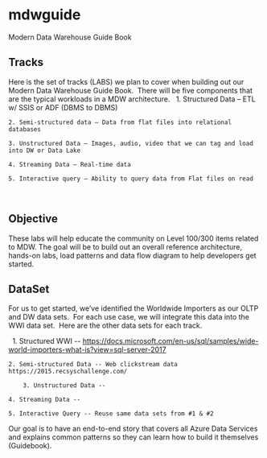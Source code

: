 # mdwguide
Modern Data Warehouse Guide Book

## Tracks

Here is the set of tracks (LABS) we plan to cover when building out our Modern Data Warehouse Guide Book.  There will be five components that are the typical workloads in a MDW architecture.
 
	1. Structured Data – ETL w/ SSIS or ADF (DBMS to DBMS)

	2. Semi-structured data – Data from flat files into relational databases

	3. Unstructured Data – Images, audio, video that we can tag and load into DW or Data Lake

	4. Streaming Data – Real-time data
	
	5. Interactive query – Ability to query data from Flat files on read
 
## Objective
These labs will help educate the community on Level 100/300 items related to MDW.  The goal will be to build out an overall reference architecture, hands-on labs, load patterns and data flow diagram to help developers get started.

## DataSet 

For us to get started, we’ve identified the Worldwide Importers as our OLTP and DW data sets.  For each use case, we will integrate this data into the WWI data set.  Here are the other data sets for each track.


 
	1. Structured WWI -- https://docs.microsoft.com/en-us/sql/samples/wide-world-importers-what-is?view=sql-server-2017 
			
	2. Semi-structured Data -- Web clickstream data https://2015.recsyschallenge.com/
	
    	3. Unstructured Data -- 

	4. Streaming Data --  
			
	5. Interactive Query -- Reuse same data sets from #1 & #2
			
Our goal is to have an end-to-end story that covers all Azure Data Services and explains common patterns so they can learn how to build it themselves (Guidebook).
